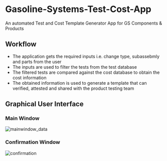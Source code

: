 # Gasoline-Systems-Test-Cost-App

An automated Test and Cost Template Generator App for GS Components & Products

## Workflow
- The application gets the required inputs i.e. change type, subassebmly and parts from the user
- The inputs are used to filter the tests from the test database
- The filtered tests are compared against the cost database to obtain the cost information
- The obtained information is used to generate a template that can verified, attested and shared with the product testing team

## Graphical User Interface

### Main Window

![mainwindow_data](https://user-images.githubusercontent.com/60011463/130349632-88f554b5-9dce-4914-9209-c356187e9161.PNG)

### Confirmation Window

![confirmation](https://user-images.githubusercontent.com/60011463/130349725-55d8edf4-f51f-4826-aee1-de89131386bb.PNG)

